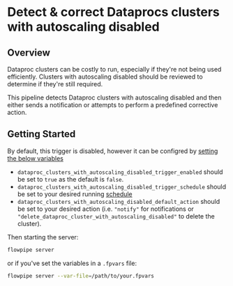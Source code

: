 # Detect & correct Dataprocs clusters with autoscaling disabled

## Overview

Dataproc clusters can be costly to run, especially if they're not being used efficiently. Clusters with autoscaling disabled should be reviewed to determine if they're still required.

This pipeline detects Dataproc clusters with autoscaling disabled and then either sends a notification or attempts to perform a predefined corrective action.

## Getting Started

By default, this trigger is disabled, however it can be configred by [setting the below variables](https://flowpipe.io/docs/build/mod-variables#passing-input-variables)
- `dataproc_clusters_with_autoscaling_disabled_trigger_enabled` should be set to `true` as the default is `false`.
- `dataproc_clusters_with_autoscaling_disabled_trigger_schedule` should be set to your desired running [schedule](https://flowpipe.io/docs/flowpipe-hcl/trigger/schedule#more-examples)
- `dataproc_clusters_with_autoscaling_disabled_default_action` should be set to your desired action (i.e. `"notify"` for notifications or `"delete_dataproc_cluster_with_autoscaling_disabled"` to delete the cluster).

Then starting the server:
```sh
flowpipe server
```

or if you've set the variables in a `.fpvars` file:
```sh
flowpipe server --var-file=/path/to/your.fpvars
```